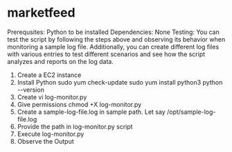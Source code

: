 # marketfeed


Prerequsites:
Python to be installed
Dependencies:
None
Testing:
You can test the script by following the steps above and observing its behavior when monitoring a sample log file. Additionally, you can create different log files with various entries to test different scenarios and see how the script analyzes and reports on the log data.

1. Create a EC2 instance
2.  Install Python 
sudo yum check-update
sudo yum install python3
python --version
3. Create vi log-monitor.py
4. Give permissions chmod +X log-monitor.py
5. Create a sample-log-file.log in sample path. Let say /opt/sample-log-file.log
6. Provide the path in log-monitor.py script
7.  Execute  log-monitor.py
8. Observe the Output
